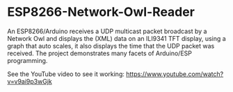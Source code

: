 # ESP8266-Network-Owl-Reader
An ESP8266/Arduino receives a UDP multicast packet broadcast by a Network Owl and displays the (XML) data on an
ILI9341 TFT display, using a graph that auto scales, it also displays the time that the UDP packet was received.
The project demonstrates many facets of Arduino/ESP programming.

See the YouTube video to see it working: https://www.youtube.com/watch?v=v9ai9p3wGjk
